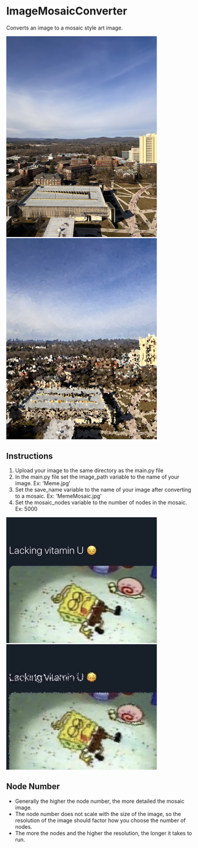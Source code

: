 # ImageMosaicConverter
Converts an image to a mosaic style art image.

<div>
  <img src="UMass.jpg" alt="UMass" width="400"/>
  <img src="UMassMosaic10000.png" alt="UMass Mosaic" width="400"/>
</div>

## Instructions
1. Upload your image to the same directory as the main.py file
2. In the main.py file set the image_path variable to the name of your image. Ex: 'Meme.jpg'
3. Set the save_name variable to the name of your image after converting to a mosaic. Ex: 'MemeMosaic.jpg'
4. Set the mosaic_nodes variable to the number of nodes in the mosaic. Ex: 5000

<div>
  <img src="Meme.jpg" alt="Meme" width="400"/>
  <img src="MemeMosaic.png" alt="Meme Mosaic" width="400"/>
</div>

## Node Number
- Generally the higher the node number, the more detailed the mosaic image.
- The node number does not scale with the size of the image, so the resolution of the image should factor how you choose the number of nodes.
- The more the nodes and the higher the resolution, the longer it takes to run.
